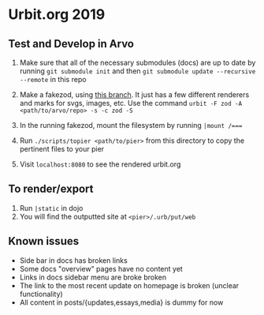 # Urbit.org 2019

## Test and Develop in Arvo

1. Make sure that all of the necessary submodules (docs) are up to date by running `git submodule init` and then `git submodule update --recursive --remote` in this repo

2. Make a fakezod, using [this branch](https://github.com/urbit/arvo/tree/static-site-dev). It just has a few different renderers and marks for svgs, images, etc. Use the command `urbit -F zod -A <path/to/arvo/repo> -s -c zod -S`

3. In the running fakezod, mount the filesystem by running `|mount /===`

4. Run `./scripts/topier <path/to/pier>` from this directory to copy the pertinent files to your pier

5. Visit `localhost:8080` to see the rendered urbit.org

## To render/export

1. Run `|static` in dojo
2. You will find the outputted site at `<pier>/.urb/put/web`

## Known issues

- Side bar in docs has broken links
- Some docs "overview" pages have no content yet
- Links in docs sidebar menu are broke broken
- The link to the most recent update on homepage is broken (unclear functionality)
- All content in posts/{updates,essays,media} is dummy for now

